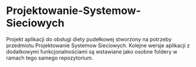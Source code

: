 # Projektowanie-Systemow-Sieciowych
Projekt aplikacji do obsługi diety pudełkowej stworzony na potrzeby przedmiotu Projektowanie Systemow Sieciowych.
Kolejne wersje aplikacji z dodatkowymi funkcjonalnościami są wstawiane jako osobne foldery w ramach tego samego repozytorium.
